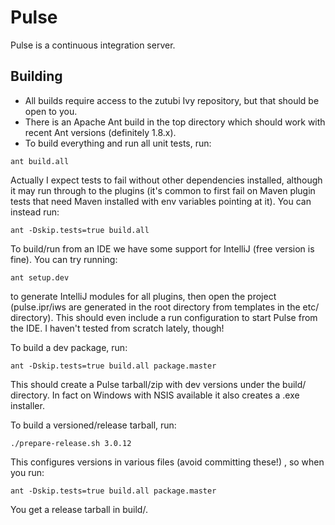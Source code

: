 # Pulse

Pulse is a continuous integration server.

## Building

- All builds require access to the zutubi Ivy repository, but that should be open to you.
- There is an Apache Ant build in the top directory which should work with recent Ant versions (definitely 1.8.x).
- To build everything and run all unit tests, run:

`ant build.all`

Actually I expect tests to fail without other dependencies installed, although it may run through to the plugins (it's common to first fail on Maven plugin tests that need Maven installed with env variables pointing at it).  You can instead run:

`ant -Dskip.tests=true build.all`

To build/run from an IDE we have some support for IntelliJ (free version is fine).  You can try running:

`ant setup.dev`

to generate IntelliJ modules for all plugins, then open the project (pulse.ipr/iws are generated in the root directory from templates in the etc/ directory).  This should even include a run configuration to start Pulse from the IDE.  I haven't tested from scratch lately, though!

To build a dev package, run:

`ant -Dskip.tests=true build.all package.master`

This should create a Pulse tarball/zip with dev versions under the build/ directory.  In fact on Windows with NSIS available it also creates a .exe installer.

To build a versioned/release tarball, run:

`./prepare-release.sh 3.0.12`

This configures versions in various files (avoid committing these!) , so when you run:

`ant -Dskip.tests=true build.all package.master`

You get a release tarball in build/.

